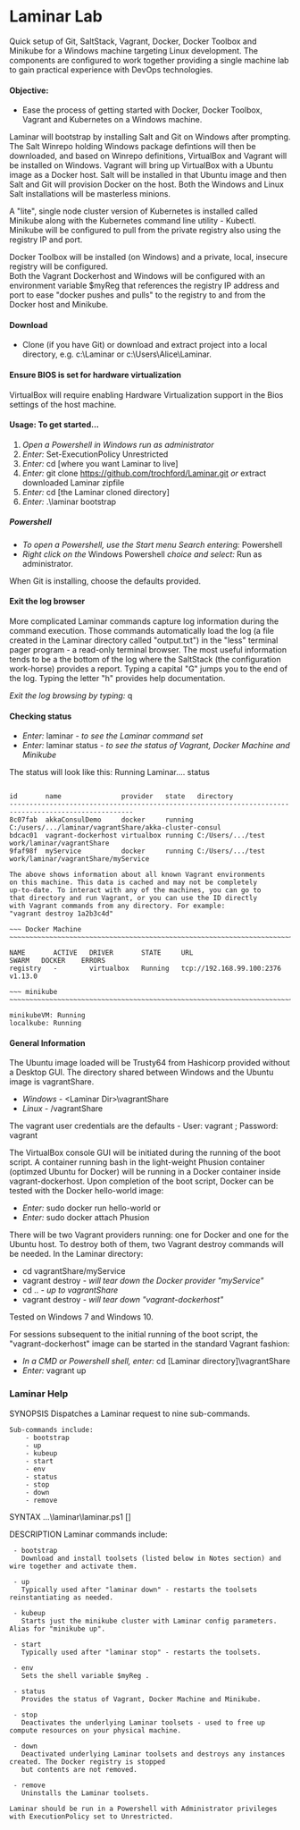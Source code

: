 # Laminar Lab
Quick setup of Git, SaltStack, Vagrant, Docker, Docker Toolbox and Minikube for a Windows machine targeting Linux development. The components are configured to work together providing a single machine lab to gain practical experience with DevOps technologies.

#### Objective: 
* Ease the process of getting started with Docker, Docker Toolbox, Vagrant and Kubernetes on a Windows machine.


Laminar will bootstrap by installing Salt and Git on Windows after prompting.  The Salt Winrepo holding Windows package defintions will then be downloaded,
and based on Winrepo definitions, VirtualBox and Vagrant will be installed on Windows.  Vagrant will
bring up VirtualBox with a Ubuntu image as a Docker host.  Salt will be installed in that Ubuntu image and
then Salt and Git will provision Docker on the host. Both the Windows and Linux Salt installations will be masterless minions.

A "lite", single node cluster version of Kubernetes is installed called Minikube along with the Kubernetes
command line utility - Kubectl.  Minikube will be configured to pull from the private registry also using the registry IP and port.

Docker Toolbox will be installed (on Windows) and a private, local, insecure registry will be configured.  
Both the Vagrant Dockerhost and Windows will be configured with an environment variable $myReg that references the registry IP address and port to ease "docker pushes and pulls" to the registry to and from the Docker host and Minikube.


#### Download
* Clone (if you have Git) or download and extract project into a local directory, e.g. c:\Laminar or c:\Users\Alice\Laminar.

#### Ensure BIOS is set for hardware virtualization
VirtualBox will require enabling Hardware Virtualization support in the Bios settings of the host machine.

#### Usage: To get started...

1. *Open a Powershell in Windows run as administrator*
2. *Enter:* Set-ExecutionPolicy Unrestricted
3. *Enter:* cd [where you want Laminar to live]
4. *Enter:* git clone https://github.com/trochford/Laminar.git  *or* extract downloaded Laminar zipfile
5. *Enter:* cd [the Laminar cloned directory]
6. *Enter:* .\laminar bootstrap

##### Powershell
* *To open a Powershell, use the Start menu Search entering:* Powershell
* *Right click on the* Windows Powershell *choice and select:* Run as administrator.

When Git is installing, choose the defaults provided.

#### Exit the log browser
More complicated Laminar commands capture log information during the command execution. Those commands automatically load the log (a file created in the Laminar directory called "output.txt") in the "less" terminal pager program - a read-only terminal browser.  The most useful information tends to be a the bottom of the log where the SaltStack (the configuration work-horse) provides a report.  Typing a capital "G" jumps you to the end of the log. Typing the letter "h" provides help documentation.

*Exit the log browsing by typing:* q

#### Checking status
* *Enter:* laminar *- to see the Laminar command set*
* *Enter:* laminar status *- to see the status of Vagrant, Docker Machine and Minikube*

The status will look like this:
Running Laminar....
status

~~~ Vagrant            ~~~~~~~~~~~~~~~~~~~~~~~~~~~~~~~~~~~~~~~~~~~~~~~~~~~~~~~~~~~~~~~~~~~~~~~~~~~~~~

id       name               provider   state   directory
-----------------------------------------------------------------------------------------------------
8c07fab  akkaConsulDemo     docker     running C:/users/.../laminar/vagrantShare/akka-cluster-consul
bdcac01  vagrant-dockerhost virtualbox running C:/Users/.../test work/laminar/vagrantShare
9faf98f  myService          docker     running C:/Users/.../test work/laminar/vagrantShare/myService

The above shows information about all known Vagrant environments
on this machine. This data is cached and may not be completely
up-to-date. To interact with any of the machines, you can go to
that directory and run Vagrant, or you can use the ID directly
with Vagrant commands from any directory. For example:
"vagrant destroy 1a2b3c4d"

~~~ Docker Machine     ~~~~~~~~~~~~~~~~~~~~~~~~~~~~~~~~~~~~~~~~~~~~~~~~~~~~~~~~~~~~~~~~~~~~~~~~~~~~~~

NAME       ACTIVE   DRIVER       STATE     URL                         SWARM   DOCKER    ERRORS
registry   -        virtualbox   Running   tcp://192.168.99.100:2376           v1.13.0

~~~ minikube           ~~~~~~~~~~~~~~~~~~~~~~~~~~~~~~~~~~~~~~~~~~~~~~~~~~~~~~~~~~~~~~~~~~~~~~~~~~~~~~

minikubeVM: Running
localkube: Running

~~~~~~~~~~~~~~~~~~~~~~~~~~~~~~~~~~~~~~~~~~~~~~~~~~~~~~~~~~~~~~~~~~~~~~~~~~~~~~~~~~~~~~~~~~~~~~~~~~~~~

#### General Information
The Ubuntu image loaded will be Trusty64 from Hashicorp provided without a Desktop GUI.  The directory shared between Windows and the Ubuntu image is vagrantShare.   
* *Windows -* \<Laminar Dir\>\vagrantShare
* *Linux -* /vagrantShare

The vagrant user credentials are the defaults - User: vagrant ; Password: vagrant

The VirtualBox console GUI will be initiated during the running of the boot script.  A container running bash in the light-weight Phusion container (optimzed Ubuntu for Docker) will be running in a Docker container inside vagrant-dockerhost. Upon completion of the boot script, Docker can be tested with the Docker hello-world image:
* *Enter:* sudo docker run hello-world
or 
* *Enter:* sudo docker attach Phusion 

There will be two Vagrant providers running: one for Docker and one for the Ubuntu host.  To destroy both of them, two Vagrant destroy commands will be needed. In the Laminar directory:
* cd vagrantShare/myService 
* vagrant destroy *- will tear down the Docker provider "myService"*
* cd ..           *- up to vagrantShare*
* vagrant destroy *- will tear down "vagrant-dockerhost"* 

Tested on Windows 7 and Windows 10.

For sessions subsequent to the initial running of the boot script, the "vagrant-dockerhost" image can be started in the standard Vagrant fashion:
* *In a CMD or Powershell shell, enter:* cd [Laminar directory]\vagrantShare
* *Enter:* vagrant up

### Laminar Help

SYNOPSIS
    Dispatches a Laminar request to nine sub-commands.

    Sub-commands include:
        - bootstrap
        - up
        - kubeup
        - start
        - env
        - status
        - stop
        - down
        - remove


SYNTAX
    ...\laminar\laminar.ps1 [<CommonParameters>]


DESCRIPTION
    Laminar commands include:

     - bootstrap
       Download and install toolsets (listed below in Notes section) and wire together and activate them.

     - up
       Typically used after "laminar down" - restarts the toolsets reinstantiating as needed.

     - kubeup
       Starts just the minikube cluster with Laminar config parameters.  Alias for "minikube up".

     - start
       Typically used after "laminar stop" - restarts the toolsets.

     - env
       Sets the shell variable $myReg .

     - status
       Provides the status of Vagrant, Docker Machine and Minikube.

     - stop
       Deactivates the underlying Laminar toolsets - used to free up compute resources on your physical machine.

     - down
       Deactivated underlying Laminar toolsets and destroys any instances created. The Docker registry is stopped
       but contents are not removed.

     - remove
       Uninstalls the Laminar toolsets.

    Laminar should be run in a Powershell with Administrator privileges with ExecutionPolicy set to Unrestricted.


